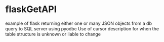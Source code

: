# flaskGetAPI
example of flask returning either one or many JSON objects from a db query to SQL server using pyodbc
Use of cursor description for when the table structure is unknown or liable to change
